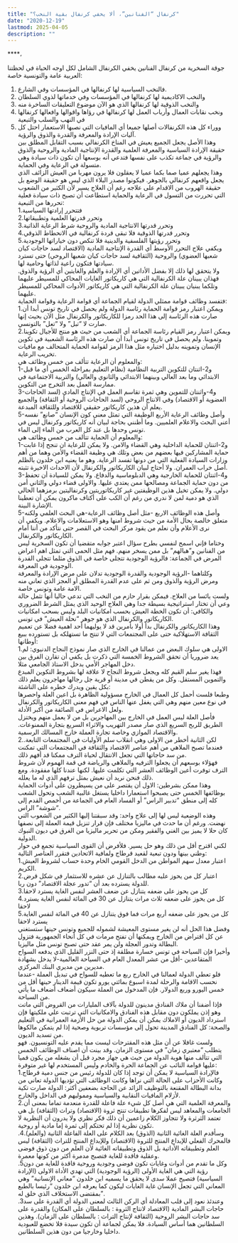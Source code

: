 ```yaml
---
title: "كرنفال “الفنانين”، ألا يخفي كرنفال بقية النخب؟"
date: "2020-12-19"
lastmod: 2025-04-05
description: ""
---
```

****،

جوقة السخرية من كرنفال الفنانين يخفي الكرنفال الشامل لكل اوجه الحياة في لحظتنا العربية عامة والتونسية خاصة:

1. فالنخب السياسية لها كرنفالها في المؤسسات وفي الشارع.
2. والنخب الاكاديمية لها كرنفالها في المؤسسات وفي خدماتها لذوي السلطان
3. والنخب الذوقية لها كرنفالها الذي هو الآن موضوع التعليقات الساخرة منه
4. ونخب نقابات العمال وأرباب العمل لها كرنفالها في رؤاها واقوالها وافعالها كرنفالها في النهب والسلب والتبعية
5. ووراء كل هذه الكرنفالات أصلها جميعا أي المافيات التي نصبها الاستعمار احتل كل آليات الإرادة والمعرفة والقدرة والذوق والرؤية.  
   وهذا الأصل يجعل الجميع يعيش في المناخ الكرنفالي بسبب التقابل المطلق بين حقيقة الإرادة السياسية والمعرفة العلمية والقدرة الإنتاجية المادية والروحية والذوق والرؤية في جماعة تكذب على نفسها فتدعي أنه بوسعها أن تكون ذات سيادة وهي متسولة في الرعاية وفي الحماية.  
   وهذا يجعلهم عميا صما بكما عميا لا يعقلون فلا يرون مهربا من العيش الزائف الذي يجعل واقعهم كرنفالي بالجوهر. فيكونوا مصدر البلاء الذي ليس هو حقيقة الوضع بل حقيقة الهروب من الاقدام على علاجه رغم أن العلاج يسير لأن الكثير من الشعوب التي تحررت من التسول في الرعاية والحماية استطاعت أن تصبح ذات سيادة فعلية تحررها من التبعية:  
   1.فتتحرر إرادتها السياسية  
   2.وتحرر قدرتها العلمية وتطبيقاتها  
   3.وتحرر قدرتها الانتاجية المادية والروحية شرط الرعاية الذاتية  
   4.وتحرر قدرتها الذوقية فلا تبقى قردة كرنفالية في الانحطاط الذوقي  
   5.وتحرر رؤيتها الفلسفية والدينية فلا تنكص دون خياراتها الوجودية  
   ويكفي علاج التحرر الأوسط أي القدرة الإنتاجية المادية (الاقتصاد لسد حاجات كيان شعبها العضوي) والروحية (الثقافية لسد حاجات كيان شعبها الروحي) حتى تسترد سيادتها فتكون راعية لذاتها وحامية لها.  
   ولا يتحقق لها ذلك إلا بفضل الأداتين أي الإرادة والعلم والغايتين أي الرؤية والذوق. فهذان يبينان علة الكرنفالية التي هي كاريكاتور الغايات المحاكي للمسيطر عليهما وتلكما يبنيان يبينان علة الكرنفالية التي هي كاريكاتور الأدوات المحاكي للمسيطر عليهما.  
   فتفسد وظائف قوامة ممثلي الدولة لقيام الجماعة أي قوامة الرعاية وقوامة الحماية:  
   1.ويمكن اعتبار رمز قوامة الحماية رئاسة الدولة ولم يحصل في تاريخ تونس أبدا أن صارت هذه الرئاسة إلى هذا الحد رمزا للكاريكاتور والكرنفال مثل الآن بحيث إنها صارت لا “تبل” ولا “تعل” بالتونسي.  
   2.ويمكن اعتبار رمز القيام رئاسة الجماعة أي الشعب من حيث هو منتج للأجيال تكوينا وتموينا. ولم يحصل في تاريخ تونس أبدا أن صارت هذه الرئاسة الشعبية في تكوين الإنسان وتموينه بدليل اختياره مثل هذا الرمز لقوامة الحماية المتحالف مع مافيات تخريب الرعاية.  
   والمعلوم أن الرعاية تتألف من خمس وظائف هي:  
   1-و2-اثنتان للتكوين التربية النظامية (نظام التعليم بمراحله الخمس أي ما قبل الابتدائي وما بعد العالي وبينهما الابتدائي والثانوي والعالي) والتربية الاجتماعية في ممارسة العمل بعد التخرج من التكوين.  
   3-و4-واثنتان للتموين وهي ثمرة تقاسم العمل في الإنتاج المادي (لسد الحاجات العضوية أو الاقتصاد) وفي الانتاج الروحي (لسد الحاجات الروحية أو الثقافة) والجميع يعلم أن هذين كاريكاتور حقيقي للاقتصاد وللثقافة المبدعة.  
   5-وأصل وظائف الرعاية الأربع الوظيفة التي تمثل معنى كون الإنسان “صانع” نفسه أعني البحث والاعلام العلميين. وما أظنني بحاجة لبيان أنه كاريكاتور وكرنفال ليس في تونس وحدها بل عند كل العرب من الماء إلى الماء.  
   والمعلوم أن الحماية تتألف من خمس وظائف هي:  
   1-و2-اثنتان للحماية الداخلية وهي القضاء والامن. ولا يمكن للرعاية ان تنجح إذا غابت حماية المشاركين فيها بعضهم من بعض وتلك هي وظيفة القضاء والأمن وهما من أهم وزارات السيادة الفعلية التي من دونها تفسد الرعاية. وهو ما يعنيه ابن خلدون بالظلم أصل خراب العمران. ولا أحتاج لبيان الكاريكاتور والكرنفال لأن الاحداث الاخيرة تثبته.  
   3-و4-اثنتان للحماية الخارجية وهي الدبلوماسية والدفاع. ولا يمكن للسيادة أن تحفظ من دون حماية الجماعة ومصالحها ممن يعتدي عليها. والاولى قضاء دولي والثاني أمن دولي. ولا يمكن تخيل هذين الوظيفتين غير كاريكاتوريتين وكرنفاليتين برمزهما الحالي الذي هو دمية لمن لا ندري من رغم أن الكب على أكتاف ماكرون يمكن أن تعطينا الإشارة البينة.  
   5-وأصل هذه الوظائف الاربع -مثل أصل وظائف الرعاية-هي البحث العلمي ولكنه متعلق خالصة بحال الأمة من حيث شروط امنها وهو الاستعلامات والاعلام. ويكفي أن نرى الأعلام وأن نعلم من يقود مركز البحث في القصر حتى نتأكد من أننا أمام الكاريكاتور والكرنفال.  
   وختاما فإني اسمح لنفسي بطرح سؤال اعتبر جوابه متقضيا أن تكون السخرية ليس من الفنانين و”هبالهم” بل ممن يسخر منهم. فهم مثل الحمى التي تمثل اهم اعراض المرض في الجماعة: فالرؤية الوجودية تتجلى خاصة في الذوق مثلما تتجلى القدرة الوجودية في المعرفة.  
   وكلتاهما -الرؤية الوجودية والقدرة الوجودية تدلان على مرض الإرادة والمعرفة ومرض الرؤية والذوق ومن ثم على عدم القدرة المطلق أو العجز الذي تعاني منه الامة عامة وتونس خاصة.  
   ولست يائسا من العلاج. فيمكن بقرار حازم من النخب التي تدعي حاليا أنها تثمل حالة وعي أن تختار استراتيجية بسيطة جدا وهي العلاج الوحيد الذي يمثل الشرط الضروري والكافي: أن تكون الخطة العيش بحسب امكانيات البلد وليس بسحب امكانيات الكاريكاتور والكرنفال الذي هو جوهر “نحلة العيش” في تونس.  
   وهذا الكاريكاتور والكرنفال بدأ أولا بأمرين قد لا يوليهما أحد اهمية فضلا عن تعميم الثقافة الاستهلاكية حتى على المجتمعات التي لا تنتج ما تستهلكه بل تستورده ببيع أوطانها:  
   1.الاولى هي سلوك البعض من عمالنا في الخارج الذي صار نموذج النجاح الدنيوي: لم يعد ضروريا أن تحقق الشروط الخمسة التي ذكرت بل يكفي أن تقارن الفرق بين دخل المهاجر الأمي بدخل الاستاذ الجامعي مثلا.  
   فهذا يغير سلم القيم كله ويجعل شروط النجاح لا علاقة لها بشروط التكوين المبدع والتموين المستقل. وكل من يقطن في مدينة أو قرية جل رجالها مهاجرون يعلم ذلك بكل يقين ويدرك خطره على الناشئة:  
   وطبعا فلست أحمل كل العمال في الخارج مسؤولية الظاهرة بل اعين العلة واحصرها في نوع معين منهم وهي التي يغفل عنها الناس في فهم معنى الكاريكاتور والكرنفال ولعل الاعراس في الصائفة من أكبر الأدلة.  
   فأصل العلة ليس العمل في الخارج بين المهاجرين بل من لا يعمل منهم ويختزل الطريق للربح السريع الذي صار مصدر التهريب والاثراء السريع بتجارة الممنوعات. والاقتصاد الموازي وخاصة تجارة العملة خارج المسالك الرسمية.  
   2.لكن الثانية أخطر من الاولى وهي انقلاب سلم الأوليات في المجتمعات التابعة. فعندما تصبح الملاهي من أهم عناصر الاقتصاد والثقافة في المجتمعات التي تمكنت من سد حاجاتها التي تجعل الانتقال لحياة الترف ممكنا قد أفهم ذلك.  
   فهؤلاء بوسعهم أن يجعلوا الترفيه والملاهي والرياضة في قمة الهموم لأن شروط الترف توفرت أعين الوظائف العشر التي تكلمت عليها. لكنها عندنا كلها مفقودة. ومع ذلك فنحن نريد أن نعيش بمثل ترفهم الذي له ما يعلله.  
   وهذا ممكن بشرطين: الاول أن يقتصر على من يسيطرون على أدوات الحماية بوظائفها الخمس حتى يصبحوا استعمارا داخليا يستغل غالبية الشعب وتحول الشعب كله إلى منطق “تدبير الراس” أو الفساد العام في الجماعة من أخمص القدم إلى “شوشة” الراس.  
   وهذه الوضعية ليس لها إلى علاج واحد: وقد سبقتنا إليها الكثير من الشعوب التي نهضت. ورغم أن ما حدث في ماليزيا مختلف فإن قرار تنزيل قيمة العملة إلى نصفها كان حلا لا يميز بين الغني والفقير ومكن من تحرير ماليزيا من الغرق في ديون النبوك الدولية.  
   لكني اقترح أقل من ذلك وهو حل يسير. فلأفرض أن القوى السياسية تجمع في حوار وطني بينها ودون تبعية لقعيد قرطاج ولمافية الاتحادين فتقرر العناصر التالية:  
   1.اعتبار معدل سهم المواطن من الدخل القومي الخام وحدة حساب لشروط العيش الكريم.  
   2.اعتبار كل من يحوز عليه مطالب بالتنازل عن عشره للاستثمار في شكل قرض للدولة يسترده بعد أن “تدور عجلة الاقتصاد” دون ربا.  
   3.كل من يحوز على ضعفه يتنازل عن ضعف العشر لنفس الغاية يسترد لاحقا  
   4.كل من يحوز على ضعفه ثلاث مرات يتنازل عن 30 في المائة لنفس الغاية يسترد لاحقا  
   5.كل من يحوز على ضعفه أربع مرات فما فوق يتنازل عن 40 في المائة لنفس الغاية يسترد لاحقا  
   وفضل هذا الحل أنه لن يغير مستوى المعيشة لشموله للجميع وتونس حينها ستستغني عن كل اقتراض من الخارج ويمكنها أن تفتح مرمات في كل أنحاء الجمهورية فتزول البطالة وتدور العجلة ولن يمر عقد حتى تصبح تونس مثل ماليزيا.  
   وأخيرا فإن السياحة في تونس خسارة مطلقة إذ حتى النزر القليل الذي يدفعه السواح المتقاعدين -أقل من عشر المعدل العام في السياحة العالمية-لا يدخل بشهادة مديرين من مديري البنك المركزي.  
   فلو تعطي الدولة لعمالنا في الخارج ربع ما تعطيه للسواح في تبديل العملة -عندما نحسب الاقامة والرحلة لمدة اسبوع بمائتي يورو تكون قيمة الدينار حينها أقل من خمس اليورو وربع الدولار. فإن المدخول من العملة سيكون أضعاف أضعاف ما يأتي من السياحة.  
   فإذا أضفنا أن ملاك الفنادق مدينون للدولة بآلاف المليارات من القروض التي ماتت وهو إذن يملكون دون مقابل هذه الفنادق والامكانيات التي ترتبت علي ملكيتها فإن استرداد الديون أو الاملاك يمكن أن يمكن الدولة من حل الأزمة العمرانية في التعليم والصحة: كل الفنادق المدينة تحول إلى مؤسسات تربوية وصحية إذا لم يتمكن مالكوها من تسديد الديون.  
   ولست غافلا عن أن مثل هذه المقترحات ليست مما يقدم عليه التونسيون. فهو يتطلب “معتبري زمان” في مستوى الزمان. وقد بينت أن اصناف الوظائف الخمس التي تتألف منها هوية الدولة من حيث هي جهاز مجرد قبل أن يشغله من يكون قميا عليها قوامة النائب عن الجماعة الحرة والخادم وليس المستخدم لها غير متوفرة:  
   1.فالإرادة السياسية لا يمكن أن توجد إذا كان للدولة رئيس من جنس دمية قرطاج وكانت الأحزاب على الحالة التي نراها وكانت الوظائف التي تؤديها الدولة تعاني من بدانة البطالة المقنعة بالتوظيف الزائد عن الحاجة بضعفين أكثر: الدولة صارت تكية لأزلام المافيات النقابية والسياسية ومموليهم في الداخل والخارج.  
   2.والمعرفة العلمية التي هي أصل كل شيء علة فاعلة للقدرة منعدمة تماما بمعنى أن الجامعات والمعاهد ليس لفكرها تطبيقات تنتج ثروة (الاقتصاد) وتراث (الثقافة) بل هي تعتمد الثرثرة ولا تتجاوز الكلام زاعمين أن ذلك فكر نظري ولا يدرون أن النظرية لا تكون نظرية إذا لم تحتكم إلى ثمرة إما مادية أو روحية.  
   .4وسأقدم العلة الغائية الثانية (الذوق) بعد الكلام على العلة الفاعلة الثانية (والعلم). فالمحرك الفعلي للإبداع المنتج للثروة (الاقتصاد) وللإبداع المنتج للتراث (الثقافة) ليس العلم وتطبيقاته الأداتية بل الذوق وتطبيقاته الغائية لأن العلم من دون ذوق فوضى وعقلية فاقدة للغاية فتصبح مدمرة أكثر من كونها معمرة.  
   .5وكل ما تقدم من أدوات وغايات تكون فوضى وجودية وروحية فاقدة للغاية من دون رؤية التي هي الغاية الأولى (الرؤية الوجودية) التي تهدي الأداة الاولى (الإرادة السياسية) فتصيح عملا سدى لا يحقق ما يسميه ابن خلدون “معاني الإنسانية” وهي المعاني التي تجعل الإنسان غاية الغايات ليكون كما يعرفه ابن خلدون “رئيسا بالطبع بمقتضى الاستخلاف الذي خلق له”.  
   .3وعندئذ نعود إلى قلب المعادلة أي الركن الثالث لمعنى الدولة أي القدرة على سد حاجات البشر المادية (الاقتصاد لانتاج الثروة : بالسلطان على المكان) والقدرة على سد حاجات البشر الروحية (الثقافة لإنتاج التراث : بالسلطان على الزمان). وهذين السلطانين هما أساس السيادة. فلا يمكن لجماعة أن تكون سيدة فلا تخضع للعبودية داخليا وخارجيا من دون هذين السلطانين.

###
